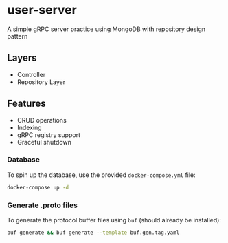 
# user-server
A simple gRPC server practice using MongoDB with repository design pattern

## Layers
- Controller
- Repository Layer

## Features
- CRUD operations
- Indexing
- gRPC registry support
- Graceful shutdown

### Database
To spin up the database, use the provided `docker-compose.yml` file:
```bash
docker-compose up -d
```

### Generate .proto files 
To generate the protocol buffer files using `buf` (should already be installed):
```bash
buf generate && buf generate --template buf.gen.tag.yaml
```

